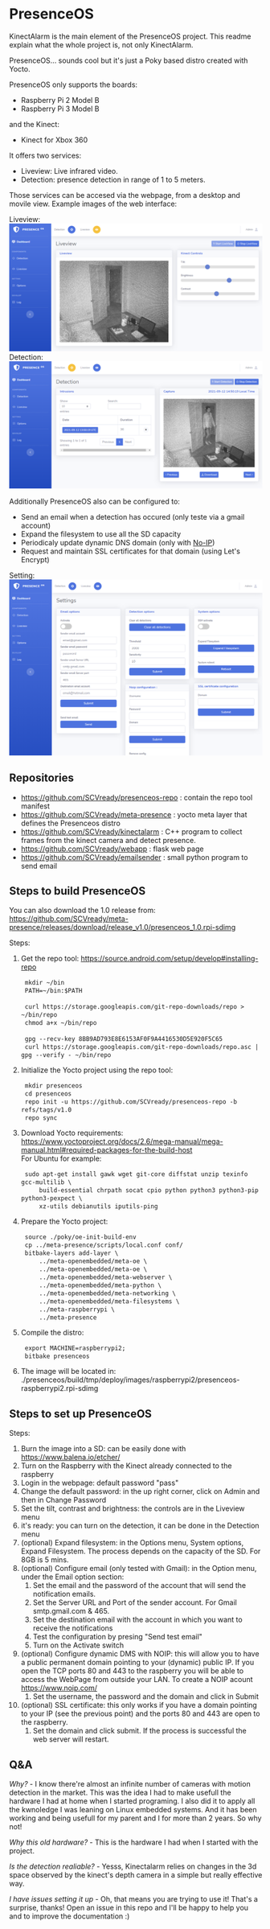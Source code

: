 # PresenceOS
KinectAlarm is the main element of the PresenceOS project. This readme explain what the whole project is, not only KinectAlarm.

PresenceOS... sounds cool but it's just a Poky based distro created with Yocto.

PresenceOS only supports the boards:
* Raspberry Pi 2 Model B
* Raspberry Pi 3 Model B

and the Kinect:
* Kinect for Xbox 360

It offers two services: 
* Liveview: Live infrared video.
* Detection: presence detection in range of 1 to 5 meters.

Those services can be accesed via the webpage, from a desktop and movile view. Example images of the web interface:

Liveview:
![liveview.png](/doc/liveview.png)
Detection:
![detection.png](/doc/detection.png)

Additionally PresenceOS also can be configured to:
* Send an email when a detection has occured (only teste via a gmail account)
* Expand the filesystem to use all the SD capacity
* Periodicaly update dynamic DNS domain (only with [No-IP](https://www.noip.com/))
* Request and maintain SSL certificates for that domain (using Let's Encrypt)

Setting:
![settings.png](/doc/settings.png)

## Repositories
* https://github.com/SCVready/presenceos-repo : contain the repo tool manifest
* https://github.com/SCVready/meta-presence : yocto meta layer that defines the Presenceos distro
* https://github.com/SCVready/kinectalarm : C++ program to collect frames from the kinect camera and detect presence.
* https://github.com/SCVready/webapp : flask web page
* https://github.com/SCVready/emailsender : small python program to send email

## Steps to build PresenceOS
You can also download the 1.0 release from: https://github.com/SCVready/meta-presence/releases/download/release_v1.0/presenceos_1.0.rpi-sdimg

Steps:

1. Get the repo tool: https://source.android.com/setup/develop#installing-repo

        mkdir ~/bin
        PATH=~/bin:$PATH

        curl https://storage.googleapis.com/git-repo-downloads/repo > ~/bin/repo
        chmod a+x ~/bin/repo

        gpg --recv-key 8BB9AD793E8E6153AF0F9A4416530D5E920F5C65
        curl https://storage.googleapis.com/git-repo-downloads/repo.asc | gpg --verify - ~/bin/repo

2. Initialize the Yocto project using the repo tool:

        mkdir presenceos
        cd presenceos
        repo init -u https://github.com/SCVready/presenceos-repo -b refs/tags/v1.0
        repo sync

3. Download Yocto requirements: https://www.yoctoproject.org/docs/2.6/mega-manual/mega-manual.html#required-packages-for-the-build-host<br/>For Ubuntu for example:

        sudo apt-get install gawk wget git-core diffstat unzip texinfo gcc-multilib \
            build-essential chrpath socat cpio python python3 python3-pip python3-pexpect \
            xz-utils debianutils iputils-ping

3. Prepare the Yocto project:

        source ./poky/oe-init-build-env
        cp ../meta-presence/scripts/local.conf conf/
        bitbake-layers add-layer \
            ../meta-openembedded/meta-oe \
            ../meta-openembedded/meta-oe \
            ../meta-openembedded/meta-webserver \
            ../meta-openembedded/meta-python \
            ../meta-openembedded/meta-networking \
            ../meta-openembedded/meta-filesystems \
            ../meta-raspberrypi \
            ../meta-presence

5. Compile the distro:

        export MACHINE=raspberrypi2;
        bitbake presenceos

6. The image will be located in: ./presenceos/build/tmp/deploy/images/raspberrypi2/presenceos-raspberrypi2.rpi-sdimg

## Steps to set up PresenceOS
Steps:

1. Burn the image into a SD: can be easily done with https://www.balena.io/etcher/
2. Turn on the Raspberry with the Kinect already connected to the raspberry
3. Login in the webpage: default password "pass"
4. Change the default password: in the up right corner, click on Admin and then in Change Password
5. Set the tilt, contrast and brightness: the controls are in the Liveview menu
6. it's ready: you can turn on the detection, it can be done in the Detection menu
7. (optional) Expand filesystem: in the Options menu, System options, Expand Filesystem. The process depends on the capacity of the SD. For 8GB is 5 mins.
8. (optional) Configure email (only tested with Gmail): in the Option menu, under the Email option section:<br/>
    1. Set the email and the password of the account that will send the notification emails.<br/>
    2. Set the Server URL and Port of the sender account. For Gmail smtp.gmail.com & 465.<br/>
    3. Set the destination email with the account in which you want to receive the notifications<br/>
    4. Test the configuration by presing "Send test email"<br/>
    5. Turn on the Activate switch
9. (optional) Configure dynamic DMS with NOIP: this will allow you to have a public permanent domain pointing to your (dynamic) public IP. If you open the TCP ports 80 and 443 to the raspberry you will be able to access the WebPage from outside your LAN. To create a NOIP acount https://www.noip.com/<br/>
    1. Set the username, the password and the domain and click in Submit
10. (optional) SSL certificate: this only works if you have a domain pointing to your IP (see the previous point) and the ports 80 and 443 are open to the raspberry.
    1. Set the domain and click submit. If the process is successful the web server will restart.

## Q&A
<em>Why?</em> - I know there're almost an infinite number of cameras with motion detection in the market. This was the idea I had to make usefull the hardware I had at home when I started programing. I also did it to apply all the kwnoledge I was leaning on Linux embedded systems. And it has been working and being usefull for my parent and I for more than 2 years. So why not!

<em>Why this old hardware?</em> - This is the hardware I had when I started with the project.

<em>Is the detection realiable?</em> - Yesss, Kinectalarm relies on changes in the 3d space observed by the kinect's depth camera in a simple but really effective way.

<em>I have issues setting it up</em> - Oh, that means you are trying to use it! That's a surprise, thanks! Open an issue in this repo and I'll be happy to help you and to improve the documentation :)